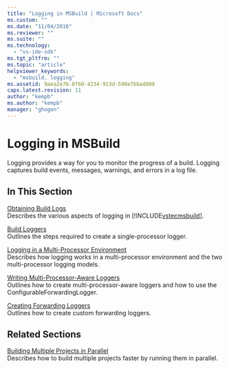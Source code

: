 ```yaml
---
title: "Logging in MSBuild | Microsoft Docs"
ms.custom: ""
ms.date: "11/04/2016"
ms.reviewer: ""
ms.suite: ""
ms.technology: 
  - "vs-ide-sdk"
ms.tgt_pltfrm: ""
ms.topic: "article"
helpviewer_keywords: 
  - "msbuild, logging"
ms.assetid: 9aea2e76-8f60-4234-913d-598e7bbad808
caps.latest.revision: 11
author: "kempb"
ms.author: "kempb"
manager: "ghogen"
---
```

# Logging in MSBuild
Logging provides a way for you to monitor the progress of a build. Logging captures build events, messages, warnings, and errors in a log file.  
  
## In This Section  
 [Obtaining Build Logs](../msbuild/obtaining-build-logs-with-msbuild.md)  
 Describes the various aspects of logging in [!INCLUDE[vstecmsbuild](../extensibility/internals/includes/vstecmsbuild_md.md)].  
  
 [Build Loggers](../msbuild/build-loggers.md)  
 Outlines the steps required to create a single-processor logger.  
  
 [Logging in a Multi-Processor Environment](../msbuild/logging-in-a-multi-processor-environment.md)  
 Describes how logging works in a multi-processor environment and the two multi-processor logging models.  
  
 [Writing Multi-Processor-Aware Loggers](../msbuild/writing-multi-processor-aware-loggers.md)  
 Outlines how to create multi-processor-aware loggers and how to use the ConfigurableForwardingLogger.  
  
 [Creating Forwarding Loggers](../msbuild/creating-forwarding-loggers.md)  
 Outlines how to create custom forwarding loggers.  
  
## Related Sections  
 [Building Multiple Projects in Parallel](../msbuild/building-multiple-projects-in-parallel-with-msbuild.md)  
 Describes how to build multiple projects faster by running them in parallel.